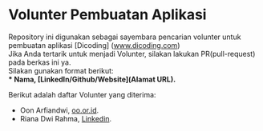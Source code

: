 # Volunter Pembuatan Aplikasi
Repository ini digunakan sebagai sayembara pencarian volunter untuk pembuatan aplikasi [Dicoding] (www.dicoding.com)<br>
Jika Anda tertarik untuk menjadi Volunter, silakan lakukan PR(pull-request) pada berkas ini ya.<br>
Silakan gunakan format berikut:<br>
**\* Nama, [Linkedln/Github/Website](Alamat URL).**

Berikut adalah daftar Volunter yang diterima:
* Oon Arfiandwi, [oo.or.id](https://oo.or.id).
* Riana Dwi Rahma, [Linkedin](https://www.linkedin.com/in/riana-dwi-rahma-4119a3251).
